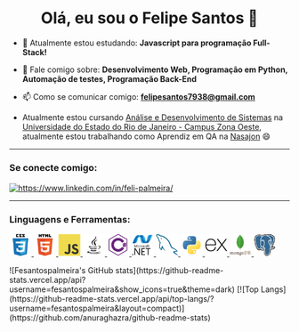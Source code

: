<h1 align="center">Olá, eu sou o Felipe Santos 👋</h1>

- 🌱 Atualmente estou estudando: **Javascript para programação Full-Stack!**

- 💬 Fale comigo sobre: **Desenvolvimento Web, Programação em Python, Automação de testes, Programação Back-End**

- 📫 Como se comunicar comigo: **felipesantos7938@gmail.com**

- Atualmente estou cursando [Análise e Desenvolvimento de Sistemas](https://www.fcee.uerj.br/index.php/tecnologia-em-analise-e-desenvolvimento-de-sistemas/) na [Universidade do Estado do Rio de Janeiro - Campus Zona Oeste](http://www.uezo.rj.gov.br/), atualmente estou trabalhando como Aprendiz em QA na [Nasajon](https://nasajon.com.br/) 😄


_______________________________________________

<h3 align="left">Se conecte comigo:</h3>
<p align="left">
<a href="https://www.linkedin.com/in/feli-palmeira/" target="blank"><img align="center" src="https://raw.githubusercontent.com/rahuldkjain/github-profile-readme-generator/master/src/images/icons/Social/linked-in-alt.svg" alt="https://www.linkedin.com/in/feli-palmeira/" height="30" width="40" /></a>
</p>

_______________________________________________
<h3 align="left">Linguagens e Ferramentas:</h3>
<p align="left">
  <a href="https://www.w3schools.com/css/" target="_blank" rel="noreferrer"> <img src="https://raw.githubusercontent.com/devicons/devicon/master/icons/css3/css3-original-wordmark.svg" alt="CSS3" width="40" height="40"/> </a>
  <a href="https://www.w3.org/html/" target="_blank" rel="noreferrer"> <img src="https://raw.githubusercontent.com/devicons/devicon/master/icons/html5/html5-original-wordmark.svg" alt="html5" width="40" height="40"/> </a>
  <a href="https://developer.mozilla.org/en-US/docs/Web/JavaScript" target="_blank" rel="noreferrer"> <img src="https://raw.githubusercontent.com/devicons/devicon/master/icons/javascript/javascript-original.svg" alt="javascript" width="40" height="40"/> </a>
  <a href="https://www.java.com/en/download/help/whatis_java.html" target="_blank" rel="noreferrer"> <img src="https://raw.githubusercontent.com/vorillaz/devicons/ba75593fdf8d66496676a90cbf127d721f73e961/!SVG/java.svg" alt="Java" width="40" height="40"/> </a>
  <a href="https://learn.microsoft.com/pt-br/dotnet/csharp/tour-of-csharp/" target="_blank" rel="noreferrer"> <img src="https://raw.githubusercontent.com/devicons/devicon/1119b9f84c0290e0f0b38982099a2bd027a48bf1/icons/csharp/csharp-line.svg" alt="C#" width="40" height="40"/> </a>
  <a href="https://dotnet.microsoft.com/pt-br/learn/dotnet/what-is-dotnet-framework" target="_blank" rel="noreferrer"> <img src="https://raw.githubusercontent.com/devicons/devicon/1119b9f84c0290e0f0b38982099a2bd027a48bf1/icons/dot-net/dot-net-original-wordmark.svg" alt=".NET" width="40" height="40"/> </a>
  <a href="https://www.mysql.com/" rel="noreferrer"> <img src="https://raw.githubusercontent.com/devicons/devicon/1119b9f84c0290e0f0b38982099a2bd027a48bf1/icons/mysql/mysql-original.svg" alt="MySQL" width="40" height="40"/> </a>
  <a href="https://www.python.org/" target="_blank" rel="noreferrer"> <img src="https://raw.githubusercontent.com/devicons/devicon/1119b9f84c0290e0f0b38982099a2bd027a48bf1/icons/python/python-original.svg" alt="Python" width="40" height="40"/> </a>
  <a href="https://www.adobe.com/br/products/photoshop.html](https://expressjs.com/pt-br/" target="_blank" rel="noreferrer"> <img src="https://raw.githubusercontent.com/devicons/devicon/master/icons/express/express-original.svg" alt="Express.js" width="40" height="40"/> </a>
  <a href="https://www.mongodb.com/" target="_blank" rel="noreferrer"> <img src="https://raw.githubusercontent.com/devicons/devicon/master/icons/mongodb/mongodb-original-wordmark.svg" alt="mongodb" width="40" height="40"/> </a>
  <a href="https://www.postgresql.org" target="_blank" rel="noreferrer"> <img src="https://raw.githubusercontent.com/devicons/devicon/master/icons/postgresql/postgresql-original.svg" alt="Postgres" width="40" height="40"/> </a>
  
</p>
<div>
  ![Fesantospalmeira's GitHub stats](https://github-readme-stats.vercel.app/api?username=fesantospalmeira&show_icons=true&theme=dark)
  [![Top Langs](https://github-readme-stats.vercel.app/api/top-langs/?username=fesantospalmeira&layout=compact)](https://github.com/anuraghazra/github-readme-stats)
</div>

